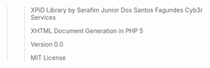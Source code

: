 >> XPiD Library by Serafim Junior Dos Santos Fagundes Cyb3r Services
>>
>> XHTML Document Generation in PHP 5
>>
>> Version 0.0
>>
>> MIT License